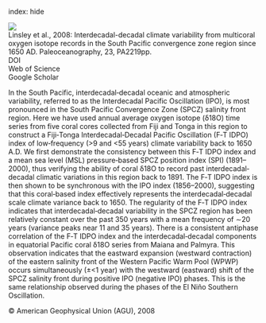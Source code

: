 index: hide

<div class="Citation">
    <div class="Citation-thumb CitationThumb-linked"  data-href="https://doi.org/10.1029/2007pa001539">
      <img src="https://static.claimspace.cloud/climate-study-static/refs/thumbs/5/Linsley_et_al_2008-thumb.png" />
    </div>

  <div class="Citation-body">
    <div class="Citation-text">Linsley et al., 2008: Interdecadal-decadal climate variability from multicoral oxygen isotope records in the South Pacific convergence zone region since 1650 AD. <span class="Article-journal">Paleoceanography, </span><span class="Article-volume">23, </span>PA2219pp.</div>
    <div class="Citation-links">
      <div class="CitationLink" data-href="https://doi.org/10.1029/2007pa001539">
        <div class="CitationLink-icon CitationLink-Doi"></div>
        <div class="CitationLink-text">DOI</div>
      </div>
      <div class="CitationLink" data-href="http://cel.webofknowledge.com/InboundService.do?customersID=atyponcel&smartRedirect=yes&mode=FullRecord&IsProductCode=Yes&product=CEL&Init=Yes&Func=Frame&action=retrieve&SrcApp=literatum&SrcAuth=atyponcel&SID=7CNc3cIRaBKjGbSujFM&UT=000257060600001http://onlinelibrary.wiley.com/doi/10.1029/2007PA001539/abstract">
        <div class="CitationLink-icon CitationLink-Isi"></div>
        <div class="CitationLink-text">Web of Science</div>
      </div>
      <div class="CitationLink" data-href="https://scholar.google.com/scholar?q=10.1029/2007pa001539">
        <div class="CitationLink-icon CitationLink-Scholar"></div>
        <div class="CitationLink-text">Google Scholar</div>
      </div>
    </div>
  </div>
</div>

In the South Pacific, interdecadal‐decadal oceanic and atmospheric variability, referred to as the Interdecadal Pacific Oscillation (IPO), is most pronounced in the South Pacific Convergence Zone (SPCZ) salinity front region. Here we have used annual average oxygen isotope (δ18O) time series from five coral cores collected from Fiji and Tonga in this region to construct a Fiji‐Tonga Interdecadal‐Decadal Pacific Oscillation (F‐T IDPO) index of low‐frequency (>9 and <55 years) climate variability back to 1650 A.D. We first demonstrate the consistency between this F‐T IDPO index and a mean sea level (MSL) pressure‐based SPCZ position index (SPI) (1891–2000), thus verifying the ability of coral δ18O to record past interdecadal‐decadal climatic variations in this region back to 1891. The F‐T IDPO index is then shown to be synchronous with the IPO index (1856–2000), suggesting that this coral‐based index effectively represents the interdecadal‐decadal scale climate variance back to 1650. The regularity of the F‐T IDPO index indicates that interdecadal‐decadal variability in the SPCZ region has been relatively constant over the past 350 years with a mean frequency of ∼20 years (variance peaks near 11 and 35 years). There is a consistent antiphase correlation of the F‐T IDPO index and the interdecadal‐decadal components in equatorial Pacific coral δ18O series from Maiana and Palmyra. This observation indicates that the eastward expansion (westward contraction) of the eastern salinity front of the Western Pacific Warm Pool (WPWP) occurs simultaneously (±<1 year) with the westward (eastward) shift of the SPCZ salinity front during positive IPO (negative IPO) phases. This is the same relationship observed during the phases of the El Niño Southern Oscillation.

<div class="Citation-copy">
&copy; American Geophysical Union (AGU), 2008
</div>